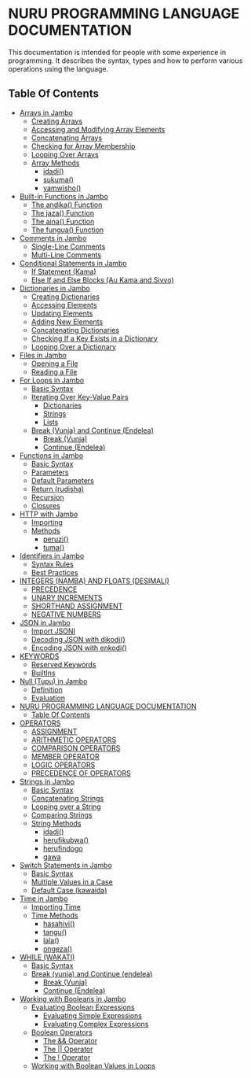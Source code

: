# NURU PROGRAMMING LANGUAGE DOCUMENTATION

This documentation is intended for people with some experience in programming. It describes the syntax, types and how to perform various operations using the language.

## Table Of Contents

- [Arrays in Jambo](arrays.md#arrays-in-jambo)
    - [Creating Arrays](arrays.md#creating-arrays)
    - [Accessing and Modifying Array Elements](arrays.md#accessing-and-modifying-array-elements)
    - [Concatenating Arrays](arrays.md#concatenating-arrays)
    - [Checking for Array Membership](arrays.md#checking-for-array-membership)
    - [Looping Over Arrays](arrays.md#looping-over-arrays)
    - [Array Methods](arrays.md#array-methods)
        - [idadi()](arrays.md#idadi())
        - [sukuma()](arrays.md#sukuma())
        - [yamwisho()](arrays.md#yamwisho())
- [Built-in Functions in Jambo](builtins.md#built-in-functions-in-jambo)
    - [The andika() Function](builtins.md#the-andika()-function)
    - [The jaza() Function](builtins.md#the-jaza()-function)
    - [The aina() Function](builtins.md#the-aina()-function)
    - [The fungua() Function](builtins.md#the-fungua()-function)
- [Comments in Jambo](comments.md#comments-in-jambo)
    - [Single-Line Comments](comments.md#single-line-comments)
    - [Multi-Line Comments](comments.md#multi-line-comments)
- [Conditional Statements in Jambo](ifStatements.md#conditional-statements-in-jambo)
    - [If Statement (Kama)](ifStatements.md#if-statement-(kama))
    - [Else If and Else Blocks (Au Kama and Sivyo)](ifStatements.md#else-if-and-else-blocks-(au-kama-and-sivyo))
- [Dictionaries in Jambo](dictionaries.md#dictionaries-in-jambo)
    - [Creating Dictionaries](dictionaries.md#creating-dictionaries)
    - [Accessing Elements](dictionaries.md#accessing-elements)
    - [Updating Elements](dictionaries.md#updating-elements)
    - [Adding New Elements](dictionaries.md#adding-new-elements)
    - [Concatenating Dictionaries](dictionaries.md#concatenating-dictionaries)
    - [Checking If a Key Exists in a Dictionary](dictionaries.md#checking-if-a-key-exists-in-a-dictionary)
    - [Looping Over a Dictionary](dictionaries.md#looping-over-a-dictionary)
- [Files in Jambo](files.md#files-in-jambo)
    - [Opening a File](files.md#opening-a-file)
    - [Reading a File](files.md#reading-a-file)
- [For Loops in Jambo](for.md#for-loops-in-jambo)
    - [Basic Syntax](for.md#basic-syntax)
    - [Iterating Over Key-Value Pairs](for.md#iterating-over-key-value-pairs)
        - [Dictionaries](for.md#dictionaries)
        - [Strings](for.md#strings)
        - [Lists](for.md#lists)
    - [Break (Vunja) and Continue (Endelea)](for.md#break-(vunja)-and-continue-(endelea))
        - [Break (Vunja)](for.md#break-(vunja))
        - [Continue (Endelea)](for.md#continue-(endelea))
- [Functions in Jambo](function.md#functions-in-jambo)
    - [Basic Syntax](function.md#basic-syntax)
    - [Parameters](function.md#parameters)
    - [Default Parameters](function.md#default-parameters)
    - [Return (rudisha)](function.md#return-(rudisha))
    - [Recursion](function.md#recursion)
    - [Closures](function.md#closures)
- [HTTP with Jambo](net.md#http-with-jambo)
    - [Importing](net.md#importing)
    - [Methods](net.md#methods)
        - [peruzi()](net.md#peruzi())
        - [tuma()](net.md#tuma())
- [Identifiers in Jambo](identifiers.md#identifiers-in-jambo)
    - [Syntax Rules](identifiers.md#syntax-rules)
    - [Best Practices](identifiers.md#best-practices)
- [INTEGERS (NAMBA) AND FLOATS (DESIMALI)](numbers.md#integers-(namba)-and-floats-(desimali))
    - [PRECEDENCE](numbers.md#precedence)
    - [UNARY INCREMENTS](numbers.md#unary-increments)
    - [SHORTHAND ASSIGNMENT](numbers.md#shorthand-assignment)
    - [NEGATIVE NUMBERS](numbers.md#negative-numbers)
- [JSON in Jambo](json.md#json-in-jambo)
    - [Import JSONI](json.md#import-jsoni)
    - [Decoding JSON with dikodi()](json.md#decoding-json-with-dikodi())
    - [Encoding JSON with enkodi()](json.md#encoding-json-with-enkodi())
- [KEYWORDS](keywords.md#keywords)
    - [Reserved Keywords](keywords.md#reserved-keywords)
    - [BuiltIns](keywords.md#builtins)
- [Null (Tupu) in Jambo](null.md#null-(tupu)-in-jambo)
    - [Definition](null.md#definition)
    - [Evaluation](null.md#evaluation)
- [NURU PROGRAMMING LANGUAGE DOCUMENTATION](README.md#jambo-programming-language-documentation)
    - [Table Of Contents](README.md#table-of-contents)
- [OPERATORS](operators.md#operators)
    - [ASSIGNMENT](operators.md#assignment)
    - [ARITHMETIC OPERATORS](operators.md#arithmetic-operators)
    - [COMPARISON OPERATORS](operators.md#comparison-operators)
    - [MEMBER OPERATOR](operators.md#member-operator)
    - [LOGIC OPERATORS](operators.md#logic-operators)
    - [PRECEDENCE OF OPERATORS](operators.md#precedence-of-operators)
- [Strings in Jambo](strings.md#strings-in-jambo)
    - [Basic Syntax](strings.md#basic-syntax)
    - [Concatenating Strings](strings.md#concatenating-strings)
    - [Looping over a String](strings.md#looping-over-a-string)
    - [Comparing Strings](strings.md#comparing-strings)
    - [String Methods](strings.md#string-methods)
        - [idadi()](strings.md#idadi())
        - [herufikubwa()](strings.md#herufikubwa())
        - [herufindogo](strings.md#herufindogo)
        - [gawa](strings.md#gawa)
- [Switch Statements in Jambo](switch.md#switch-statements-in-jambo)
    - [Basic Syntax](switch.md#basic-syntax)
    - [Multiple Values in a Case](switch.md#multiple-values-in-a-case)
    - [Default Case (kawaida)](switch.md#default-case-(kawaida))
- [Time in Jambo](time.md#time-in-jambo)
    - [Importing Time](time.md#importing-time)
    - [Time Methods](time.md#time-methods)
        - [hasahivi()](time.md#hasahivi())
        - [tangu()](time.md#tangu())
        - [lala()](time.md#lala())
        - [ongeza()](time.md#ongeza())
- [WHILE (WAKATI)](while.md#while-(wakati))
    - [Basic Syntax](while.md#basic-syntax)
    - [Break (vunja) and Continue (endelea)](while.md#break-(vunja)-and-continue-(endelea))
        - [Break (Vunja)](while.md#break-(vunja))
        - [Continue (Endelea)](while.md#continue-(endelea))
- [Working with Booleans in Jambo](bool.md#working-with-booleans-in-jambo)
    - [Evaluating Boolean Expressions](bool.md#evaluating-boolean-expressions)
        - [Evaluating Simple Expressions](bool.md#evaluating-simple-expressions)
        - [Evaluating Complex Expressions](bool.md#evaluating-complex-expressions)
    - [Boolean Operators](bool.md#boolean-operators)
        - [The && Operator](bool.md#the-&&-operator)
        - [The || Operator](bool.md#the-||-operator)
        - [The ! Operator](bool.md#the-!-operator)
    - [Working with Boolean Values in Loops](bool.md#working-with-boolean-values-in-loops)
